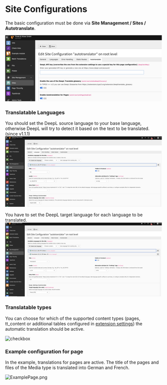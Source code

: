 # Site Configurations

The basic configuration must be done via **Site Management / Sites / Autotranslate**.

![DeepL](../../Images/SiteConfiguration.png)

### Translatable Languages

You should set the DeepL source language to your base language, otherwise DeepL will try to detect it based on the text to be translated. (since v1.1.1)
![DeeplSourceLanguage](../../Images/DeeplSourceLanguage.png)

You have to set the DeepL target language for each language to be translated.
![DeeplTargetLanguage](../../Images/DeeplTargetLanguage.png)

### Translatable types

You can choose for which of the supported content types (pages, tt_content or additional tables configured in [extension settings](../ExtensionConfiguration/Readme.md)) the automatic translation should be active.

![checkbox](../../Images/TranslateableElement.png)

### Example configuration for page

In the example, translations for pages are active. The title of the pages and files of the Media type is translated into German and French.

![ExamplePage.png](../../Images/ExamplePage.png)
